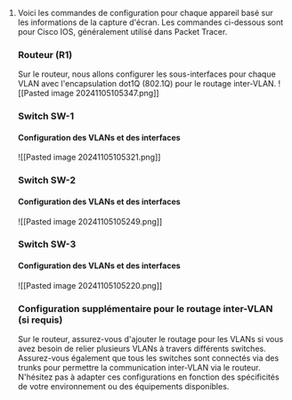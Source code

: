 
1. Voici les commandes de configuration pour chaque appareil basé sur les informations de la capture d'écran. Les commandes ci-dessous sont pour Cisco IOS, généralement utilisé dans Packet Tracer.
    
    ### Routeur (R1)
    
    Sur le routeur, nous allons configurer les sous-interfaces pour chaque VLAN avec l'encapsulation dot1Q (802.1Q) pour le routage inter-VLAN.
    ![[Pasted image 20241105105347.png]] 
    
    ### Switch SW-1
    
    #### Configuration des VLANs et des interfaces
    ![[Pasted image 20241105105321.png]] 
    
    ### Switch SW-2
    
    #### Configuration des VLANs et des interfaces
    ![[Pasted image 20241105105249.png]]
    
    ### Switch SW-3
    
    #### Configuration des VLANs et des interfaces
    
    ![[Pasted image 20241105105220.png]]  
    
    ### Configuration supplémentaire pour le routage inter-VLAN (si requis)
    
    Sur le routeur, assurez-vous d'ajouter le routage pour les VLANs si vous avez besoin de relier plusieurs VLANs à travers différents switches. Assurez-vous également que tous les switches sont connectés via des trunks pour permettre la communication inter-VLAN via le routeur. N'hésitez pas à adapter ces configurations en fonction des spécificités de votre environnement ou des équipements disponibles.





